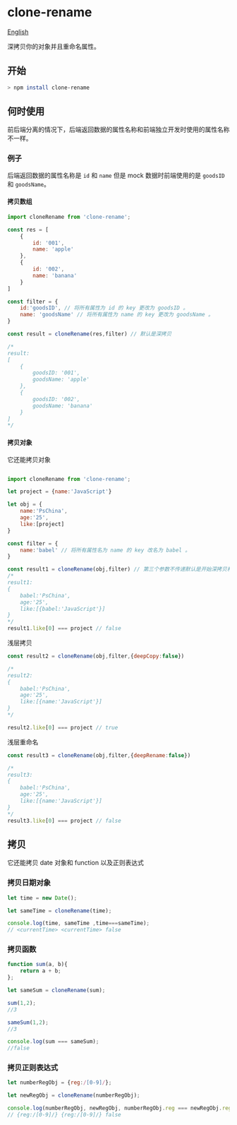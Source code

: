 # clone-rename

[English](https://github.com/PsChina/clone-rename)

深拷贝你的对象并且重命名属性。

## 开始

```bash
> npm install clone-rename
```

## 何时使用

前后端分离的情况下，后端返回数据的属性名称和前端独立开发时使用的属性名称不一样。

### 例子

后端返回数据的属性名称是 `id` 和 `name` 但是 mock 数据时前端使用的是 `goodsID` 和 `goodsName`。

#### 拷贝数组

```js
import cloneRename from 'clone-rename';

const res = [
    {
        id: '001',
        name: 'apple'
    },
    {
        id: '002',
        name: 'banana'
    }
]

const filter = {
    id:'goodsID', // 将所有属性为 id 的 key 更改为 goodsID 。
    name: 'goodsName' // 将所有属性为 name 的 key 更改为 goodsName 。
}

const result = cloneRename(res,filter) // 默认是深拷贝

/*
result:
[
    {
        goodsID: '001',
        goodsName: 'apple'
    },
    {
        goodsID: '002',
        goodsName: 'banana'
    }
]
*/
```

#### 拷贝对象

它还能拷贝对象

```js

import cloneRename from 'clone-rename';

let project = {name:'JavaScript'}

let obj = {
    name:'PsChina',
    age:'25',
    like:[project]
}

const filter = {
    name:'babel' // 将所有属性名为 name 的 key 改名为 babel 。
}

const result1 = cloneRename(obj,filter) // 第三个参数不传递默认是开始深拷贝和深度更改键名。{deepCopy:true, deepRename:true}
/*
result1:
{
    babel:'PsChina',
    age:'25',
    like:[{babel:'JavaScript'}]
}
*/
result1.like[0] === project // false
```

浅层拷贝

```js
const result2 = cloneRename(obj,filter,{deepCopy:false})

/*
result2:
{
    babel:'PsChina',
    age:'25',
    like:[{name:'JavaScript'}]
}
*/

result2.like[0] === project // true
```

浅层重命名

```js
const result3 = cloneRename(obj,filter,{deepRename:false})

/*
result3:
{
    babel:'PsChina',
    age:'25',
    like:[{name:'JavaScript'}]
}
*/
result3.like[0] === project // false


```

## 拷贝

它还能拷贝 date 对象和 function 以及正则表达式

### 拷贝日期对象

```js
let time = new Date();

let sameTime = cloneRename(time);

console.log(time, sameTime ,time===sameTime);
// <currentTime> <currentTime> false
```

### 拷贝函数

```js
function sum(a, b){
    return a + b;
};

let sameSum = cloneRename(sum);

sum(1,2);
//3

sameSum(1,2);
//3

console.log(sum === sameSum);
//false
```

### 拷贝正则表达式

```js
let numberRegObj = {reg:/[0-9]/};

let newRegObj = cloneRename(numberRegObj);

console.log(numberRegObj, newRegObj, numberRegObj.reg === newRegObj.reg);
// {reg:/[0-9]/} {reg:/[0-9]/} false
```